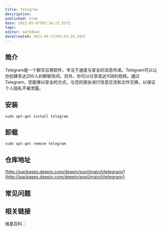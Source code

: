 ```yaml
---
title: Telegram
description: 
published: true
date: 2022-05-07T02:34:23.537Z
tags: 
editor: markdown
dateCreated: 2022-04-21T03:43:10.345Z
---
```


## 简介

Telegram是一个聊天应用软件，专注于速度与安全的消息传递。Telegram可以让你创建多达200人的群聊空间，另外，你可以分享高达1GB的视频。通过Telegram，您能够以安全的方式，与您的朋友进行信息交流和文件交换，以保证个人隐私不被泄露。

## 安装

`sudo apt-get install telegram`

## 卸载

`sudo apt-get remove telegram`

## 仓库地址

[http://packages.deepin.com/deepin/pool/main/t/telegram/](http://packages.deepin.com/deepin/pool/main/t/telegram/)


## 常见问题


## 相关链接

维基百科：